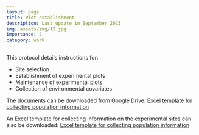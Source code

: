```yaml
---
layout: page
title: Plot establishment 
description: Last update in September 2023
img: assets/img/12.jpg
importance: 2
category: work
---
```


This protocol details instructions for:
<ul>
  <li>Site selection</li> 
  <li>Establishment of experimental plots</li> 
  <li>Maintenance of experimental plots</li> 
  <li>Collection of environmental covariates</li>     
</ul>

The documents can be downloaded from Google Drive: <a href="https://drive.google.com/file/d/1C5U_DQtAYh18DXxhDCWXpDl5vD4yu6fd/view?usp=sharing" target="_blank">Excel template for collecting population information</a>

An Excel template for collecting information on the experimental sites can also be downloaded: <a href="https://docs.google.com/spreadsheets/d/1PByfi0RTRiEdsazAqNakKLBR-3CvO2HF/edit?usp=sharing&ouid=102358639314492490823&rtpof=true&sd=true" target="_blank">Excel template for collecting population information</a>

